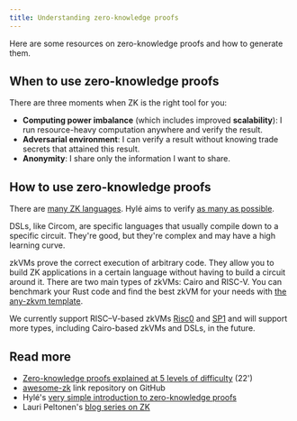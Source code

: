```yaml
---
title: Understanding zero-knowledge proofs
---
```


Here are some resources on zero-knowledge proofs and how to generate them.

## When to use zero-knowledge proofs

There are three moments when ZK is the right tool for you:

- **Computing power imbalance** (which includes improved **scalability**): I run resource-heavy computation anywhere and verify the result.
- **Adversarial environment**: I can verify a result without knowing trade secrets that attained this result.
- **Anonymity**: I share only the information I want to share.

## How to use zero-knowledge proofs

There are [many ZK languages](https://github.com/microbecode/zk-languages). Hylé aims to verify [as many as possible](../concepts/supported-proving-schemes.md).

DSLs, like Circom, are specific languages that usually compile down to a specific circuit. They're good, but they're complex and may have a high learning curve.

zkVMs prove the correct execution of arbitrary code. They allow you to build ZK applications in a certain language without having to build a circuit around it. There are two main types of zkVMs: Cairo and RISC-V. You can benchmark your Rust code and find the best zkVM for your needs with [the any-zkvm template](https://github.com/MatteoMer/any-zkvm).

We currently support RISC–V-based zkVMs [Risc0](https://risc0.com/docs/) and [SP1](https://docs.succinct.xyz/) and will support more types, including Cairo-based zkVMs and DSLs, in the future.

## Read more

- [Zero-knowledge proofs explained at 5 levels of difficulty](https://www.youtube.com/watch?v=fOGdb1CTu5c) (22')
- [awesome-zk](https://github.com/ventali/awesome-zk?tab=readme-ov-file) link repository on GitHub
- Hylé's [very simple introduction to zero-knowledge proofs](https://blog.hyle.eu/a-simple-introduction-to-zero-knowledge-proofs-zkp/)
- Lauri Peltonen's [blog series on ZK](https://medium.com/@laurippeltonen)
